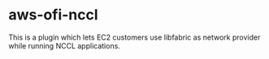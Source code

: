 # aws-ofi-nccl
This is a plugin which lets EC2 customers use libfabric as network provider while running NCCL applications.
